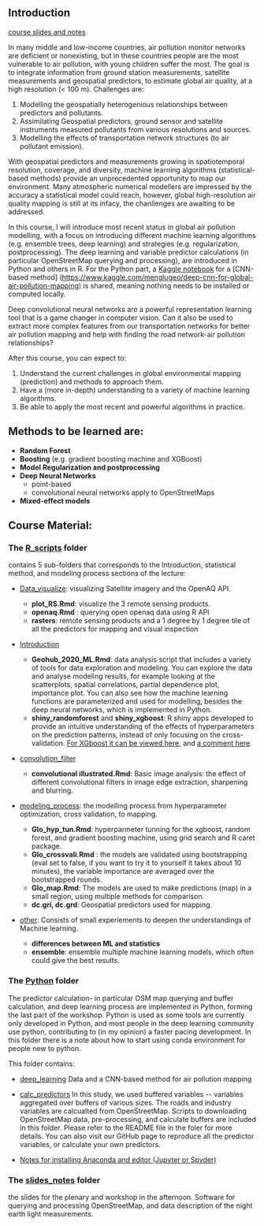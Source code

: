 ## Introduction

[course slides and notes](https://docs.google.com/presentation/d/1v2HKgpTlg_xQgBobhaSZnZ-a1zc9ktLi9ivj9oC8LcU/edit?usp=sharing)

In many middle and low-income countries, air pollution monitor networks are deficient or nonexisting, but in these countries people are the most vulnerable to air pollution, with young children suffer the most. The goal is to integrate information from ground station measurements, satellite measurements and geospatial predictors, to estimate global air quality, at a high resolution (< 100 m). Challenges are:
1. Modelling the geospatially heterogenious relationships between predictors and pollutants. 
2. Assimilating Geospatial predictors, ground sensor and satellite instruments measured pollutants from various resolutions and sources.
3. Modelling the effects of transportation network structures (to air pollutant emission). 

With geospatial predictors and measurements growing in spatiotemporal resolution, coverage, and diversity, machine learning algorithms (statistical- based methods) provide an unprecedented opportunity to map our environment. Many atmospheric numerical modellers are impressed by the accuracy a statistical model could reach, however, global high-resolution air quality mapping is still at its infacy, the chanllenges are awaiting to be addressed.    

In this course, I will introduce most recent status in global air pollution modelling, with a focus on introducing different machine learning algorithms (e.g. ensemble trees, deep learning) and strategies (e.g. regularization, postprocessing). The deep learning and variable predictor calculations (in particular OpenStreetMap querying and processing), are introduced in Python and others in R. For the Python part, a [Kaggle notebook](https://www.kaggle.com/notebooks) for a [CNN-based method] (https://www.kaggle.com/menglugeo/deep-cnn-for-global-air-pollution-mapping) is shared, meaning nothing needs to be installed or computed locally.

Deep convolutional neural networks are a powerful representation learning tool that is a game changer in computer vision. Can it also be used to extract more complex features from our transportation networks for better air pollution mapping and help with finding the road network-air pollution relationships?

After this course, you can expect to:
1) Understand the current challenges in global environmental mapping (prediction) and methods to approach them.
2) Have a (more in-depth) understanding to a variety of machine learning algorithms.
3) Be able to apply the most recent and powerful algorithms in practice. 

## Methods to be learned are: 
- **Random Forest**
- **Boosting** (e.g. gradient boosting machine and XGBoost)
- **Model Regularization and postprocessing** 
- **Deep Neural Networks** 
  - point-based
  - convolutional neural networks apply to OpenStreetMaps
- **Mixed-effect models** 

## Course Material:
### The  [R_scripts](/R_scripts/) folder 
contains 5 sub-folders that corresponds to the Introduction, statistical method, and modeling process sections of the lecture: 
 

- [Data_visualize](/R_scripts/Data_visualize/): visualizing Satellite imagery and the OpenAQ API.
  - **plot_RS.Rmd**: visualize the 3 remote sensing products.
  - **openaq.Rmd** : querying open openaq data using R API 
  - **rasters**: remote sensing products and a 1 degree by 1 degree tile of all the predictors for mapping and visual inspection

- [Introduction](/R_scripts/Introduction/)
  - **Geohub_2020_ML.Rmd**: data analysis script that includes a variety of tools for data exploration and modeling. You can explore the data and analyse modeling results, for example looking at the scatterplots, spatial correlations, partial dependence plot, importance plot. You can also see how the machine learning functions are parameterized and used for modelling, besides the deep neural networks, which is implemented in Python. 
  - **shiny_randomforest** and **shiny_xgboost**: R shiny apps developed to provide an intuitive understanding of the effects of hyperparameters on the prediction patterns, instead of only focusing on the cross-validation. [For XGboost it can be viewed here](https://lumeng0312.shinyapps.io/xgboost/?_ga=2.179522658.79817579.1592385947-986486774.1592216474), and [a comment here](https://tomatofox.wordpress.com/2020/06/15/hyperparameters-of-ensemble-trees/).

- [convolution_filter](/R_scripts/convolution_filter/)
  - **convolutional illustrated.Rmd**: Basic image analysis: the effect of different convolutional filters in image edge extraction, sharpening and blurring. 
 
- [modeling_process](/R_scripts/modeling_process/): the modelling process from hyperparameter optimization, cross validation, to mapping.

  - **Glo_hyp_tun.Rmd**: hyperparmeter tunning for the xgboost, random forest, and gradient boosting machine, using grid search and R caret package.
  - **Glo_crossvali.Rmd** : the models are validated using bootstrapping (eval set to false, if you want to try it to yourself it takes about 10 minutes), the variable importance are averaged over the bootstrapped rounds. 
  - **Glo_map.Rmd**: The models are used to make predictions (map) in a small region, using multiple methods for comparison.  
  - **dc.gri, dc.grd**: Geospatial predictors used for mapping.

- [other](/R_scripts/other/): Consists of small experiements to deepen the understandings of Machine learning.
  - **differences between ML and statistics**
  - **ensemble**: ensemble multiple machine learning models, which often could give the best results.

### The [Python](/Python/) folder

The predictor calculation- in particular OSM map querying and buffer calculation, and deep learning process are implemented in Python, forming the last part of the workshop. Python is used as some tools are currently only developed in Python, and most people in the deep learning community use python, contributing to (in my opinion) a faster pacing development. In this folder there is a note about how to start using conda environment for people new to python.   

This folder contains:

- [deep_learning](/Python/deep_learning/)
  Data and a CNN-based method for air pollution mapping
  
- [calc_predictors](/Python/calc_predictors/)
  In this study, we used buffered variables -- variables aggregated over buffers of various sizes. The roads and industry variables are calcualted from OpenStreetMap. Scripts to downloading OpenStreetMap data, pre-processing, and calculate buffers are included in this folder. Please refer to the README file in the foler for more details. You can also visit our GitHub page to reproduce all the predictor variables, or calculate your own predictors.  

- [Notes for installing Anaconda and editor (Jupyter or Spyder)](/Python/README.md) 
 
### The [slides_notes](/slides_and_notes/) folder

the slides for the plenary and workshop in the afternoon. Software for querying and processing OpenStreetMap, and data description of the night earth light measurements.  


   
